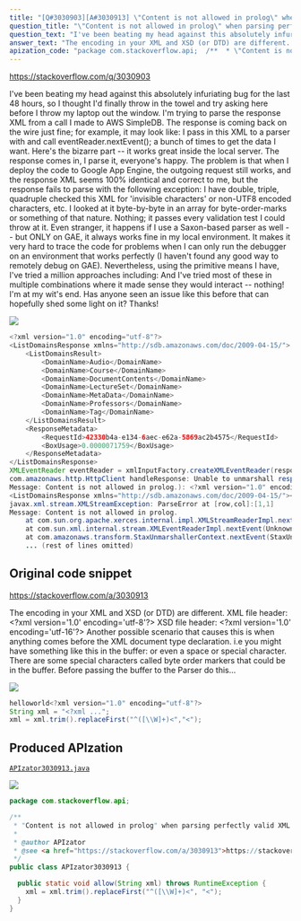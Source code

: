 ```yaml
---
title: "[Q#3030903][A#3030913] \"Content is not allowed in prolog\" when parsing perfectly valid XML on GAE"
question_title: "\"Content is not allowed in prolog\" when parsing perfectly valid XML on GAE"
question_text: "I've been beating my head against this absolutely infuriating bug for the last 48 hours, so I thought I'd finally throw in the towel and try asking here before I throw my laptop out the window. I'm trying to parse the response XML from a call I made to AWS SimpleDB. The response is coming back on the wire just fine; for example, it may look like: I pass in this XML to a parser with and call eventReader.nextEvent(); a bunch of times to get the data I want. Here's the bizarre part -- it works great inside the local server. The response comes in, I parse it, everyone's happy. The problem is that when I deploy the code to Google App Engine, the outgoing request still works, and the response XML seems 100% identical and correct to me, but the response fails to parse with the following exception: I have double, triple, quadruple checked this XML for 'invisible characters' or non-UTF8 encoded characters, etc. I looked at it byte-by-byte in an array for byte-order-marks or something of that nature. Nothing; it passes every validation test I could throw at it. Even stranger, it happens if I use a Saxon-based parser as well -- but ONLY on GAE, it always works fine in my local environment. It makes it very hard to trace the code for problems when I can only run the debugger on an environment that works perfectly (I haven't found any good way to remotely debug on GAE). Nevertheless, using the primitive means I have, I've tried a million approaches including: And I've tried most of these in multiple combinations where it made sense they would interact -- nothing! I'm at my wit's end. Has anyone seen an issue like this before that can hopefully shed some light on it? Thanks!"
answer_text: "The encoding in your XML and XSD (or DTD) are different. XML file header:  <?xml version='1.0' encoding='utf-8'?> XSD file header: <?xml version='1.0' encoding='utf-16'?> Another possible scenario that causes this is when anything comes before the XML document type declaration. i.e you might have something like this in the buffer: or even a space or special character. There are some special characters called byte order markers that could be in the buffer. Before passing the buffer to the Parser do this..."
apization_code: "package com.stackoverflow.api;  /**  * \"Content is not allowed in prolog\" when parsing perfectly valid XML on GAE  *  * @author APIzator  * @see <a href=\"https://stackoverflow.com/a/3030913\">https://stackoverflow.com/a/3030913</a>  */ public class APIzator3030913 {    public static void allow(String xml) throws RuntimeException {     xml = xml.trim().replaceFirst(\"^([\\\\W]+)<\", \"<\");   } }"
---
```


https://stackoverflow.com/q/3030903

I&#x27;ve been beating my head against this absolutely infuriating bug for the last 48 hours, so I thought I&#x27;d finally throw in the towel and try asking here before I throw my laptop out the window.
I&#x27;m trying to parse the response XML from a call I made to AWS SimpleDB. The response is coming back on the wire just fine; for example, it may look like:
I pass in this XML to a parser with
and call eventReader.nextEvent(); a bunch of times to get the data I want.
Here&#x27;s the bizarre part -- it works great inside the local server. The response comes in, I parse it, everyone&#x27;s happy. The problem is that when I deploy the code to Google App Engine, the outgoing request still works, and the response XML seems 100% identical and correct to me, but the response fails to parse with the following exception:
I have double, triple, quadruple checked this XML for &#x27;invisible characters&#x27; or non-UTF8 encoded characters, etc. I looked at it byte-by-byte in an array for byte-order-marks or something of that nature. Nothing; it passes every validation test I could throw at it. Even stranger, it happens if I use a Saxon-based parser as well -- but ONLY on GAE, it always works fine in my local environment.
It makes it very hard to trace the code for problems when I can only run the debugger on an environment that works perfectly (I haven&#x27;t found any good way to remotely debug on GAE). Nevertheless, using the primitive means I have, I&#x27;ve tried a million approaches including:
And I&#x27;ve tried most of these in multiple combinations where it made sense they would interact -- nothing! I&#x27;m at my wit&#x27;s end. Has anyone seen an issue like this before that can hopefully shed some light on it?
Thanks!


<div class="code-logo"><img src="/stackoverflow.png" /></div>

```java
<?xml version="1.0" encoding="utf-8"?> 
<ListDomainsResponse xmlns="http://sdb.amazonaws.com/doc/2009-04-15/">
    <ListDomainsResult>
        <DomainName>Audio</DomainName>
        <DomainName>Course</DomainName>
        <DomainName>DocumentContents</DomainName>
        <DomainName>LectureSet</DomainName>
        <DomainName>MetaData</DomainName>
        <DomainName>Professors</DomainName>
        <DomainName>Tag</DomainName>
    </ListDomainsResult>
    <ResponseMetadata>
        <RequestId>42330b4a-e134-6aec-e62a-5869ac2b4575</RequestId>
        <BoxUsage>0.0000071759</BoxUsage>
    </ResponseMetadata>
</ListDomainsResponse>
XMLEventReader eventReader = xmlInputFactory.createXMLEventReader(response.getContent());
com.amazonaws.http.HttpClient handleResponse: Unable to unmarshall response (ParseError at [row,col]:[1,1]
Message: Content is not allowed in prolog.): <?xml version="1.0" encoding="utf-8"?> 
<ListDomainsResponse xmlns="http://sdb.amazonaws.com/doc/2009-04-15/"><ListDomainsResult><DomainName>Audio</DomainName><DomainName>Course</DomainName><DomainName>DocumentContents</DomainName><DomainName>LectureSet</DomainName><DomainName>MetaData</DomainName><DomainName>Professors</DomainName><DomainName>Tag</DomainName></ListDomainsResult><ResponseMetadata><RequestId>42330b4a-e134-6aec-e62a-5869ac2b4575</RequestId><BoxUsage>0.0000071759</BoxUsage></ResponseMetadata></ListDomainsResponse>
javax.xml.stream.XMLStreamException: ParseError at [row,col]:[1,1]
Message: Content is not allowed in prolog.
    at com.sun.org.apache.xerces.internal.impl.XMLStreamReaderImpl.next(Unknown Source)
    at com.sun.xml.internal.stream.XMLEventReaderImpl.nextEvent(Unknown Source)
    at com.amazonaws.transform.StaxUnmarshallerContext.nextEvent(StaxUnmarshallerContext.java:153)
    ... (rest of lines omitted)
```


## Original code snippet

https://stackoverflow.com/a/3030913

The encoding in your XML and XSD (or DTD) are different.
XML file header:  &lt;?xml version=&#x27;1.0&#x27; encoding=&#x27;utf-8&#x27;?&gt;
XSD file header: &lt;?xml version=&#x27;1.0&#x27; encoding=&#x27;utf-16&#x27;?&gt;
Another possible scenario that causes this is when anything comes before the XML document type declaration. i.e you might have something like this in the buffer:
or even a space or special character.
There are some special characters called byte order markers that could be in the buffer.
Before passing the buffer to the Parser do this...

<div class="code-logo"><img src="/stackoverflow.png" /></div>

```java
helloworld<?xml version="1.0" encoding="utf-8"?>
String xml = "<?xml ...";
xml = xml.trim().replaceFirst("^([\\W]+)<","<");
```

## Produced APIzation

[`APIzator3030913.java`](https://github.com/pasqualesalza/apization-temp-data/raw/master/search/APIzator3030913.java)

<div class="code-logo"><img src="/apizator.png" /></div>

```java
package com.stackoverflow.api;

/**
 * "Content is not allowed in prolog" when parsing perfectly valid XML on GAE
 *
 * @author APIzator
 * @see <a href="https://stackoverflow.com/a/3030913">https://stackoverflow.com/a/3030913</a>
 */
public class APIzator3030913 {

  public static void allow(String xml) throws RuntimeException {
    xml = xml.trim().replaceFirst("^([\\W]+)<", "<");
  }
}

```